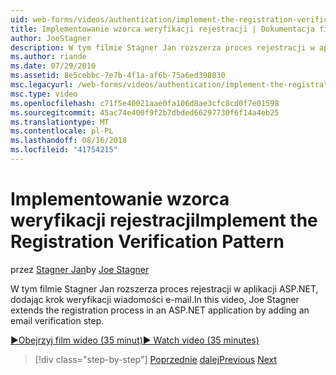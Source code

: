 ```yaml
---
uid: web-forms/videos/authentication/implement-the-registration-verification-pattern
title: Implementowanie wzorca weryfikacji rejestracji | Dokumentacja firmy Microsoft
author: JoeStagner
description: W tym filmie Stagner Jan rozszerza proces rejestracji w aplikacji ASP.NET, dodając krok weryfikacji wiadomości e-mail.
ms.author: riande
ms.date: 07/29/2010
ms.assetid: 8e5cebbc-7e7b-4f1a-af6b-75a6ed398030
msc.legacyurl: /web-forms/videos/authentication/implement-the-registration-verification-pattern
msc.type: video
ms.openlocfilehash: c71f5e40021aae0fa106d8ae3cfc8cd0f7e01598
ms.sourcegitcommit: 45ac74e400f9f2b7dbded66297730f6f14a4eb25
ms.translationtype: MT
ms.contentlocale: pl-PL
ms.lasthandoff: 08/16/2018
ms.locfileid: "41754215"
---
```

<a name="implement-the-registration-verification-pattern"></a><span data-ttu-id="24d91-103">Implementowanie wzorca weryfikacji rejestracji</span><span class="sxs-lookup"><span data-stu-id="24d91-103">Implement the Registration Verification Pattern</span></span>
====================
<span data-ttu-id="24d91-104">przez [Stagner Jan](https://github.com/JoeStagner)</span><span class="sxs-lookup"><span data-stu-id="24d91-104">by [Joe Stagner](https://github.com/JoeStagner)</span></span>

<span data-ttu-id="24d91-105">W tym filmie Stagner Jan rozszerza proces rejestracji w aplikacji ASP.NET, dodając krok weryfikacji wiadomości e-mail.</span><span class="sxs-lookup"><span data-stu-id="24d91-105">In this video, Joe Stagner extends the registration process in an ASP.NET application by adding an email verification step.</span></span>

[<span data-ttu-id="24d91-106">&#9654;Obejrzyj film wideo (35 minut)</span><span class="sxs-lookup"><span data-stu-id="24d91-106">&#9654; Watch video (35 minutes)</span></span>](https://channel9.msdn.com/Blogs/ASP-NET-Site-Videos/implement-the-registration-verification-pattern)

> [!div class="step-by-step"]
> <span data-ttu-id="24d91-107">[Poprzednie](logging-users-into-your-membership-system.md)
> [dalej](simple-web-service-authentication.md)</span><span class="sxs-lookup"><span data-stu-id="24d91-107">[Previous](logging-users-into-your-membership-system.md)
[Next](simple-web-service-authentication.md)</span></span>
